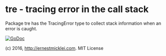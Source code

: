 # tre - tracing error in the call stack

Package tre has the TracingError type to collect stack information when an error is caught.

[![GoDoc](https://godoc.org/github.com/emicklei/tre?status.svg)](https://godoc.org/github.com/emicklei/tre)

(c) 2016, http://ernestmicklei.com. MIT License